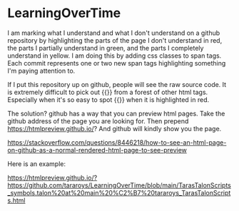 # LearningOverTime
 
I am marking what I understand and what I don't understand on a github repository by highlighting the parts of the page I don't understand in red, the parts I partially understand in green, and the parts I completely understand in yellow.  I am doing this by adding css classes to span tags.  Each commit represents one or two new span tags highlighting something I'm paying attention to. 

If I put this repository up on github, people will see the raw source code.  It is extremely difficult to pick out <span class="dunno"> {{}} </span> from a forest of other html tags.  Especially when it's so easy to spot {{}} when it is highlighted in red.  

The solution? github has a way that you can preview html pages.  Take the github address of the page you are looking for.  Then prepend  https://htmlpreview.github.io/?
And github will kindly show you the page.  

https://stackoverflow.com/questions/8446218/how-to-see-an-html-page-on-github-as-a-normal-rendered-html-page-to-see-preview

Here is an example:

https://htmlpreview.github.io/?https://github.com/tararoys/LearningOverTime/blob/main/TarasTalonScripts_symbols.talon%20at%20main%20%C2%B7%20tararoys_TarasTalonScripts.html
